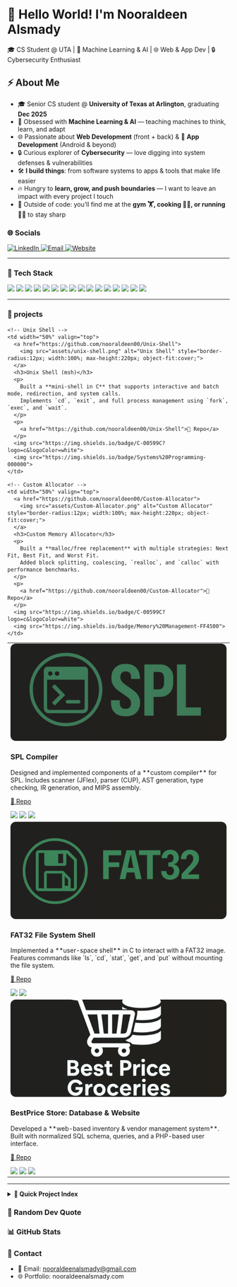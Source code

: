 <!-- Header -->
<h1 align="left">🚀 Hello World! I'm Nooraldeen Alsmady</h1>
🎓 CS Student @ UTA | 🤖 Machine Learning & AI | 🌐 Web & App Dev | 🔒 Cybersecurity Enthusiast  

## ⚡ About Me
- 🎓 Senior CS student @ **University of Texas at Arlington**, graduating **Dec 2025**  
- 🤖 Obsessed with **Machine Learning & AI** — teaching machines to think, learn, and adapt  
- 🌐 Passionate about **Web Development** (front + back) & 📱 **App Development** (Android & beyond)  
- 🔒 Curious explorer of **Cybersecurity** — love digging into system defenses & vulnerabilities  
- 🛠️ **I build things**: from software systems to apps & tools that make life easier  
- 🔥 Hungry to **learn, grow, and push boundaries** — I want to leave an impact with every project I touch  
- 💪 Outside of code: you’ll find me at the **gym 🏋️, cooking 👨‍🍳, or running 🏃‍♂️** to stay sharp  


### 🌐 Socials
<p>
  <a href="https://www.linkedin.com/in/nooraldeen-alsmady-0765a9378" target="_blank">
    <img alt="LinkedIn" src="https://img.shields.io/badge/-LinkedIn-0A66C2?logo=linkedin&logoColor=white&style=for-the-badge">
  </a>
  <a href="mailto:nooraldeenalsmady@gmail.com">
    <img alt="Email" src="https://img.shields.io/badge/-Email-D14836?logo=gmail&logoColor=white&style=for-the-badge">
  </a>
  <a href="https://nooraldeenalsmady.com">
    <img alt="Website" src="https://img.shields.io/badge/-Website-000000?logo=vercel&logoColor=white&style=for-the-badge">
  </a>
</p>

---

### 🧰 Tech Stack
<p>
  <img src="https://img.shields.io/badge/C-00599C?logo=c&logoColor=white">
  <img src="https://img.shields.io/badge/C++-00599C?logo=cplusplus&logoColor=white">
  <img src="https://img.shields.io/badge/Java-007396?logo=openjdk&logoColor=white">
  <img src="https://img.shields.io/badge/JavaScript-F7DF1E?logo=javascript&logoColor=black">
  <img src="https://img.shields.io/badge/Python-3776AB?logo=python&logoColor=white">
  <img src="https://img.shields.io/badge/MySQL-4479A1?logo=mysql&logoColor=white">
  <img src="https://img.shields.io/badge/Oracle-F80000?logo=oracle&logoColor=white">
  <img src="https://img.shields.io/badge/AWS-232F3E?logo=amazonaws&logoColor=white">
  <img src="https://img.shields.io/badge/Azure-0078D4?logo=microsoftazure&logoColor=white">
  <img src="https://img.shields.io/badge/Git-F05032?logo=git&logoColor=white">
  <img src="https://img.shields.io/badge/GitHub-181717?logo=github&logoColor=white">
  <img src="https://img.shields.io/badge/NumPy-013243?logo=numpy&logoColor=white">
  <img src="https://img.shields.io/badge/Pandas-150458?logo=pandas&logoColor=white">
  <img src="https://img.shields.io/badge/scikit--learn-F7931E?logo=scikitlearn&logoColor=white">
  <img src="https://img.shields.io/badge/HTML5-E34F26?logo=html5&logoColor=white">
  <img src="https://img.shields.io/badge/Kotlin-7F52FF?logo=kotlin&logoColor=white">
</p>

---

### 🚀 projects


<table>
  <tr>
    <!-- SPL Compiler -->
    <td width="50%" valign="top">
      <a href="https://github.com/nooraldeen00/SPL-Compiler">
        <img src="assets/spl.png" alt="SPL Compiler" style="border-radius:12px; width:100%; max-height:220px; object-fit:cover;">
      </a>
      <h3>SPL Compiler</h3>
      <p>
        Designed and implemented components of a **custom compiler** for SPL.  
        Includes scanner (JFlex), parser (CUP), AST generation, type checking, IR generation, and MIPS assembly.
      </p>
      <p>
        <a href="https://github.com/nooraldeen00/SPL-Compiler">🔗 Repo</a>
      </p>
      <img src="https://img.shields.io/badge/Java-007396?logo=openjdk&logoColor=white">
      <img src="https://img.shields.io/badge/Scala-DC322F?logo=scala&logoColor=white">
      <img src="https://img.shields.io/badge/Compilers-228B22">
    </td>

    <!-- Unix Shell -->
    <td width="50%" valign="top">
      <a href="https://github.com/nooraldeen00/Unix-Shell">
        <img src="assets/unix-shell.png" alt="Unix Shell" style="border-radius:12px; width:100%; max-height:220px; object-fit:cover;">
      </a>
      <h3>Unix Shell (msh)</h3>
      <p>
        Built a **mini-shell in C** that supports interactive and batch mode, redirection, and system calls.  
        Implements `cd`, `exit`, and full process management using `fork`, `exec`, and `wait`.
      </p>
      <p>
        <a href="https://github.com/nooraldeen00/Unix-Shell">🔗 Repo</a>
      </p>
      <img src="https://img.shields.io/badge/C-00599C?logo=c&logoColor=white">
      <img src="https://img.shields.io/badge/Systems%20Programming-000000">
    </td>
  </tr>

  <tr>
    <!-- FAT32 File System -->
    <td width="50%" valign="top">
      <a href="https://github.com/nooraldeen00/FAT32">
        <img src="assets/FAT32.png" alt="FAT32 Shell" style="border-radius:12px; width:100%; max-height:220px; object-fit:cover;">
      </a>
      <h3>FAT32 File System Shell</h3>
      <p>
        Implemented a **user-space shell** in C to interact with a FAT32 image.  
        Features commands like `ls`, `cd`, `stat`, `get`, and `put` without mounting the file system.
      </p>
      <p>
        <a href="https://github.com/nooraldeen00/FAT32">🔗 Repo</a>
      </p>
      <img src="https://img.shields.io/badge/C-00599C?logo=c&logoColor=white">
      <img src="https://img.shields.io/badge/File%20Systems-808080">
    </td>

    <!-- Custom Allocator -->
    <td width="50%" valign="top">
      <a href="https://github.com/nooraldeen00/Custom-Allocator">
        <img src="assets/Custom-Allocator.png" alt="Custom Allocator" style="border-radius:12px; width:100%; max-height:220px; object-fit:cover;">
      </a>
      <h3>Custom Memory Allocator</h3>
      <p>
        Built a **malloc/free replacement** with multiple strategies: Next Fit, Best Fit, and Worst Fit.  
        Added block splitting, coalescing, `realloc`, and `calloc` with performance benchmarks.
      </p>
      <p>
        <a href="https://github.com/nooraldeen00/Custom-Allocator">🔗 Repo</a>
      </p>
      <img src="https://img.shields.io/badge/C-00599C?logo=c&logoColor=white">
      <img src="https://img.shields.io/badge/Memory%20Management-FF4500">
    </td>
  </tr>

  <tr>
    <!-- BestPrice Store -->
    <td width="50%" valign="top">
      <a href="https://github.com/nooraldeen00/Best-Price-Groceries">
        <img src="assets/store-logo.png" alt="BestPrice Store" style="border-radius:12px; width:100%; max-height:220px; object-fit:cover;">
      </a>
      <h3>BestPrice Store: Database & Website</h3>
      <p>
        Developed a **web-based inventory & vendor management system**.  
        Built with normalized SQL schema, queries, and a PHP-based user interface.
      </p>
      <p>
        <a href="https://github.com/nooraldeen00/Best-Price-Groceries">🔗 Repo</a>
      </p>
      <img src="https://img.shields.io/badge/MySQL-4479A1?logo=mysql&logoColor=white">
      <img src="https://img.shields.io/badge/PHP-777BB4?logo=php&logoColor=white">
      <img src="https://img.shields.io/badge/SQL-CC2927?logo=microsoftsqlserver&logoColor=white">
    </td>
  </tr>
</table>

---

<details>
<summary><b>📌 Quick Project Index</b></summary>

- **SPL Compiler** — End-to-end compiler project (scanner → parser → IR → MIPS).  
- **Unix Shell (msh)** — A mini C shell with process management.  
- **FAT32 File System Shell** — C shell for navigating FAT32 images.  
- **Custom Memory Allocator** — malloc/free with multiple fit strategies.  
- **BestPrice Store** — Database + website with SQL and PHP.  

</details>

### 🧠 Random Dev Quote


### 📊 GitHub Stats



### 📝 Contact
- 📧 Email: nooraldeenalsmady@gmail.com  
- 🌐 Portfolio: nooraldeenalsmady.com  


